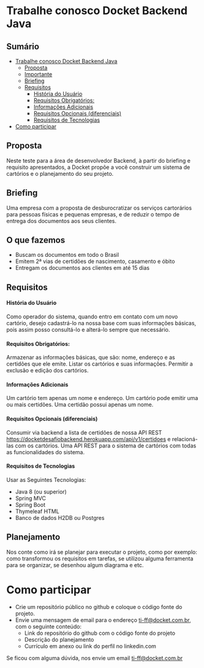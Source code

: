 # Trabalhe conosco Docket Backend Java 

## Sumário

- [Trabalhe conosco Docket Backend Java](#trabalhe-conosco-docket-backend-java)
  - [Proposta](#proposta)
  - [Importante](#importante)
  - [Briefing](#briefing)
  - [Requisitos](#requisitos)
      - [História do Usuário](#história-do-usuário)
      - [Requisitos Obrigatórios:](#requisitos-obrigatórios)
      - [Informações Adicionais](#informações-adicionais)
      - [Requisitos Opcionais (diferenciais)](#requisitos-opcionais-diferenciais)
      - [Requisitos de Tecnologias](#requisitos-de-tecnologias)
- [Como participar](#como-participar)



## Proposta
Neste teste para a área de desenvolvedor Backend, à partir do briefing e requisito apresentados, a Docket propõe a você construir um sistema de cartórios e o planejamento do seu projeto.

## Briefing
Uma empresa com a proposta de desburocratizar os serviços cartorários para pessoas físicas e pequenas empresas, e de reduzir o tempo de entrega dos documentos aos seus clientes. 

## O que fazemos
- Buscam os documentos em todo o Brasil
- Emitem 2ª vias de certidões de nascimento, casamento e óbito
- Entregam os documentos aos clientes em até 15 dias

## Requisitos

#### História do Usuário
Como operador do sistema, quando entro em contato com um novo cartório, desejo cadastrá-lo na nossa base com suas informações básicas, pois assim posso consultá-lo e alterá-lo sempre que necessário.

#### Requisitos Obrigatórios:
Armazenar as informações básicas, que são: nome, endereço e as certidões que ele emite.
Listar os cartórios e suas informações. 
Permitir a exclusão e edição dos cartórios.

#### Informações Adicionais
Um cartório tem apenas um nome e endereço. 
Um cartório pode emitir uma ou mais certidões. 
Uma certidão possui apenas um nome.

#### Requisitos Opcionais (diferenciais)
Consumir via backend a lista de certidões de nossa API REST https://docketdesafiobackend.herokuapp.com/api/v1/certidoes e relacioná-las com os cartórios. Uma API REST para o sistema de cartórios com todas as funcionalidades do sistema.

#### Requisitos de Tecnologias
Usar as Seguintes Tecnologias:
- Java 8 (ou superior)
- Spring MVC
- Spring Boot
- Thymeleaf HTML
- Banco de dados H2DB ou Postgres

## Planejamento
Nos conte como irá se planejar para executar o projeto, como por exemplo: como transformou os requisitos em tarefas, se utilizou alguma ferramenta para se organizar, se desenhou algum diagrama e etc.


# Como participar
- Crie um repositório público no github e coloque o código fonte do projeto.
 - Envie uma mensagem de email para o endereço ti-ff@docket.com.br, com o seguinte conteúdo:
    - Link do repositório do github com o código fonte do projeto
    - Descrição do planejamento
    - Currículo em anexo ou link do perfil no linkedin.com

Se ficou com alguma dúvida, nos envie um email ti-ff@docket.com.br


